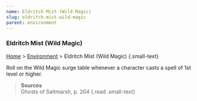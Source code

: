 ```yaml
---
name: Eldritch Mist (Wild Magic)
slug: eldritch-mist-wild-magic
parent: environment
---
```

### Eldritch Mist (Wild Magic)
[Home](dm-operations-center) > [Environment](environment) > Eldritch Mist (Wild Magic) {.small-text}

Roll on the Wild Magic surge table whenever a character casts a spell of 1st level or higher.

> **Sources** <br/>
> Ghosts of Saltmarsh, p. 204
{.read .small-text}